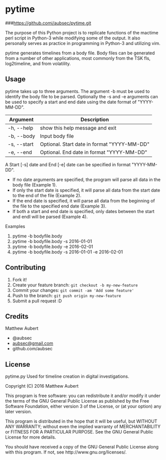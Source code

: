 # pytime
###https://github.comi/aubsec/pytime.git

The purpose of this Python project is to replicate functions of the mactime perl 
script in Python-3 while modifying some of the output.  It also personally serves 
as practice in programming in Python-3 and utilizing vim.

pytime generates timelines from a body file.  Body files can be generated from
a number of other applications, most commonly from the TSK fls, log2timeline,
and from volatility. 


## Usage

pytime takes up to three arguments.  The argument -b must be used to identify
the body file to be parsed.  Optionally the -s and -e arguments can be used to
specify a start and end date using the date format of "YYYY-MM-DD".

|Argument|Description|
|---|---|
|-h, --help |show this help message and exit|
|-b, --body |Input body file |
|-s, --start|Optional.  Start date in format "YYYY-MM-DD"|
|-e, --end  |Optional.  End date in format "YYYY-MM-DD"  |

A Start [-s] date and End [-e] date can be specified in format "YYYY-MM-DD".  

- If no date arguments are specified, the program will parse all data in the body file (Example 1).  
- If only the start date is specified, it will parse all data from the start date to the end of the file (Example 2).  
- If the end date is specified, it will parse all data from the beginning of the file to the specified end date (Example 3).  
- If both a start and end date is specified, only dates between the start and endl will be parsed (Example 4).

Examples

1. pytime -b bodyfile.body
2. pytime -b bodyfile.body -s 2016-01-01
3. pytime -b bodyfile.body -e 2016-02-01
4. pytime -b bodyfile.body -s 2016-01-01 -e 2016-02-01


## Contributing

1. Fork it!
2. Create your feature branch: `git checkout -b my-new-feature`
3. Commit your changes: `git commit -am 'Add some feature'`
4. Push to the branch: `git push origin my-new-feature`
5. Submit a pull request :D

## Credits

Matthew Aubert
- @aubsec
- aubsec@gmail.com
- github.com/aubsec

## License

<p>pytime.py Used for timeline creation in digital investigations.</p>
<p>Copyright (C) 2016 Matthew Aubert<p>

<p>This program is free software: you can redistribute it and/or modify
it under the terms of the GNU General Public License as published by
the Free Software Foundation, either version 3 of the License, or
(at your option) any later version.</p>

<p>This program is distributed in the hope that it will be useful,
but WITHOUT ANY WARRANTY; without even the implied warranty of
MERCHANTABILITY or FITNESS FOR A PARTICULAR PURPOSE.  See the
GNU General Public License for more details.</p>

<p>You should have received a copy of the GNU General Public License
along with this program.  If not, see http://www.gnu.org/licenses/.</p>
